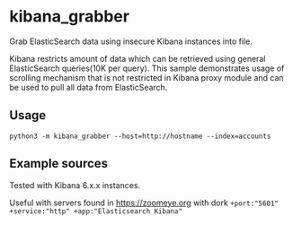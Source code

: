 # kibana_grabber
Grab ElasticSearch data using insecure Kibana instances into file.

Kibana restricts amount of data which can be retrieved using general ElasticSearch queries(10K per query).
This sample demonstrates usage of scrolling mechanism that is not restricted in Kibana proxy module and can be used to pull all data from ElasticSearch.

## Usage
```python3 -m kibana_grabber --host=http://hostname --index=accounts```

## Example sources
Tested with Kibana 6.x.x instances. 

Useful with servers found in https://zoomeye.org with dork  ```+port:"5601" +service:"http" +app:"Elasticsearch Kibana"```
